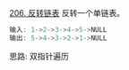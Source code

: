 [206. 反转链表](https://leetcode-cn.com/problems/reverse-linked-list/solution/shuang-zhi-zhen-bian-li-by-wangyk-u7wc/)
反转一个单链表。
```java
输入: 1->2->3->4->5->NULL
输出: 5->4->3->2->1->NULL
```
思路: 双指针遍历